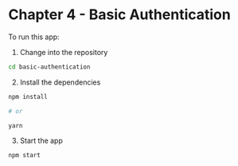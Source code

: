 # Chapter 4 - Basic Authentication

To run this app:

1. Change into the repository

```sh
cd basic-authentication
```

2. Install the dependencies

```sh
npm install

# or

yarn
```

3. Start the app

```sh
npm start
```